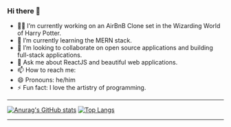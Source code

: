 ### Hi there 👋

- :mage_man: I’m currently working on an AirBnB Clone set in the Wizarding World of Harry Potter.
- 🌱 I’m currently learning the MERN stack. 
- 👯 I’m looking to collaborate on open source applications and building full-stack applications. 
- 💬 Ask me about ReactJS and beautiful web applications. 
- 📫 How to reach me: 
- 😄 Pronouns: he/him
- ⚡ Fun fact: I love the artistry of programming. 

---

[![Anurag's GitHub stats](https://github-readme-stats.vercel.app/api?username=Justin-Diner&hide=stars)](https://github.com/anuraghazra/github-readme-stats) [![Top Langs](https://github-readme-stats.vercel.app/api/top-langs/?username=Justin-Diner&size_weight=0.5&count_weight=0.5)](https://github.com/anuraghazra/github-readme-stats)

---


